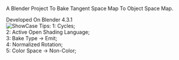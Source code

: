 A Blender Project To Bake Tangent Space Map To Object Space Map.

Developed On Blender 4.3.1  
![ShowCase](https://github.com/user-attachments/assets/8d8edd37-f9b3-432e-9a9f-5345065bfd7f)
Tips:
  1: Cycles;  
  2: Active Open Shading Language;  
  3: Bake Type -> Emit;  
  4: Normalized Rotation;  
  5: Color Space -> Non-Color;  
